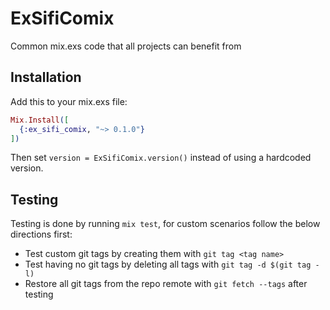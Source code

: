 # ExSifiComix
Common mix.exs code that all projects can benefit from

## Installation
Add this to your mix.exs file:
```elixir
Mix.Install([
  {:ex_sifi_comix, "~> 0.1.0"}
])
```
Then set `version = ExSifiComix.version()` instead of using a hardcoded version.

## Testing
Testing is done by running `mix test`, for custom scenarios follow the below directions first:
- Test custom git tags by creating them with `git tag <tag name>`
- Test having no git tags by deleting all tags with `git tag -d $(git tag -l)`
- Restore all git tags from the repo remote with `git fetch --tags` after testing
